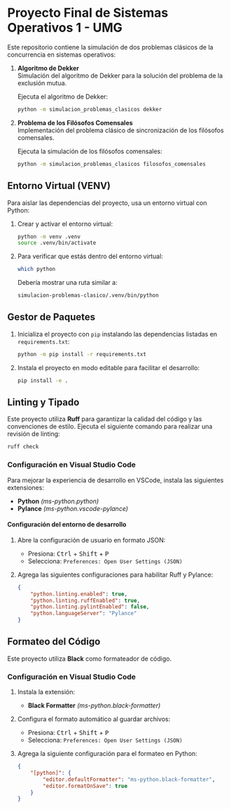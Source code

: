 
# Proyecto Final de Sistemas Operativos 1 - UMG

Este repositorio contiene la simulación de dos problemas clásicos de la concurrencia en sistemas operativos:

1. **Algoritmo de Dekker**  
   Simulación del algoritmo de Dekker para la solución del problema de la exclusión mutua.

   Ejecuta el algoritmo de Dekker:
   ```bash
   python -m simulacion_problemas_clasicos dekker
   ```

2. **Problema de los Filósofos Comensales**  
   Implementación del problema clásico de sincronización de los filósofos comensales.

   Ejecuta la simulación de los filósofos comensales:
   ```bash
   python -m simulacion_problemas_clasicos filosofos_comensales
   ```

## Entorno Virtual (VENV)

Para aislar las dependencias del proyecto, usa un entorno virtual con Python:

1. Crear y activar el entorno virtual:
   ```bash
   python -m venv .venv
   source .venv/bin/activate
   ```

2. Para verificar que estás dentro del entorno virtual:
   ```bash
   which python
   ```

   Debería mostrar una ruta similar a:
   ```bash
   simulacion-problemas-clasico/.venv/bin/python
   ```

## Gestor de Paquetes

1. Inicializa el proyecto con `pip` instalando las dependencias listadas en `requirements.txt`:
   ```bash
   python -m pip install -r requirements.txt
   ```

2. Instala el proyecto en modo editable para facilitar el desarrollo:
   ```bash
   pip install -e .
   ```

## Linting y Tipado

Este proyecto utiliza **Ruff** para garantizar la calidad del código y las convenciones de estilo. Ejecuta el siguiente comando para realizar una revisión de linting:

```bash
ruff check
```

### Configuración en Visual Studio Code

Para mejorar la experiencia de desarrollo en VSCode, instala las siguientes extensiones:

- **Python** *(ms-python.python)*
- **Pylance** *(ms-python.vscode-pylance)*

#### Configuración del entorno de desarrollo

1. Abre la configuración de usuario en formato JSON:
   - Presiona: <kbd>Ctrl</kbd> + <kbd>Shift</kbd> + <kbd>P</kbd>
   - Selecciona: `Preferences: Open User Settings (JSON)`

2. Agrega las siguientes configuraciones para habilitar Ruff y Pylance:
   ```json
   {
       "python.linting.enabled": true,
       "python.linting.ruffEnabled": true,
       "python.linting.pylintEnabled": false,
       "python.languageServer": "Pylance"
   }
   ```

## Formateo del Código

Este proyecto utiliza **Black** como formateador de código.

### Configuración en Visual Studio Code

1. Instala la extensión:
   - **Black Formatter** *(ms-python.black-formatter)*

2. Configura el formato automático al guardar archivos:
   - Presiona: <kbd>Ctrl</kbd> + <kbd>Shift</kbd> + <kbd>P</kbd>
   - Selecciona: `Preferences: Open User Settings (JSON)`

3. Agrega la siguiente configuración para el formateo en Python:
   ```json
   {
       "[python]": {
           "editor.defaultFormatter": "ms-python.black-formatter",
           "editor.formatOnSave": true
       }
   }
   ```
